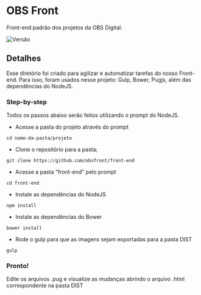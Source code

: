 # OBS Front
Front-end padrão dos projetos da OBS Digital.

![Versão](https://img.shields.io/badge/version-1.1.0-brightgreen.svg)

## Detalhes
Esse diretório foi criado para agilizar e automatizar tarefas do nosso Front-end. Para isso, foram usados nesse projeto: Gulp, Bower, Pugjs, além das dependências do NodeJS.

### Step-by-step
Todos os passos abaixo serão feitos utilizando o prompt do NodeJS.

- Acesse a pasta do projeto através do prompt
```
cd nome-da-pasta/projeto
```
- Clone o repositório para a pasta;
```
git clone https://github.com/obsfront/front-end
```
- Acesse a pasta "front-end" pelo prompt
```
cd front-end
```
- Instale as dependências do NodeJS
```
npm install
```
- Instale as dependências do Bower
```
bower install
```
- Rode o gulp para que as imagens sejam exportadas para a pasta DIST
```
gulp
```

### Pronto!
Edite os arquivos .pug e visualize as mudanças abrindo o arquivo .html correspondente na pasta DIST
